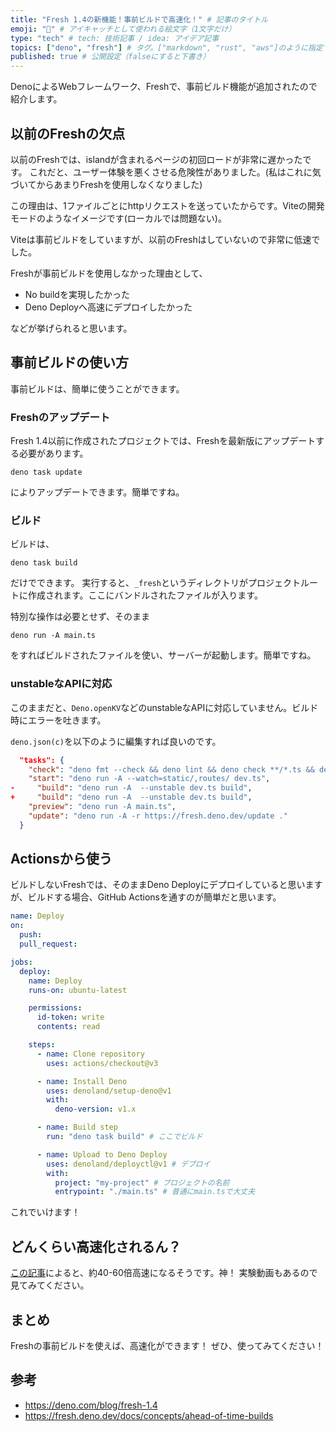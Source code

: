 ```yaml
---
title: "Fresh 1.4の新機能！事前ビルドで高速化！" # 記事のタイトル
emoji: "🍋" # アイキャッチとして使われる絵文字（1文字だけ）
type: "tech" # tech: 技術記事 / idea: アイデア記事
topics: ["deno", "fresh"] # タグ。["markdown", "rust", "aws"]のように指定する
published: true # 公開設定（falseにすると下書き）
---
```

DenoによるWebフレームワーク、Freshで、事前ビルド機能が追加されたので紹介します。
## 以前のFreshの欠点
以前のFreshでは、islandが含まれるページの初回ロードが非常に遅かったです。
これだと、ユーザー体験を悪くさせる危険性がありました。(私はこれに気づいてからあまりFreshを使用しなくなりました)

この理由は、1ファイルごとにhttpリクエストを送っていたからです。Viteの開発モードのようなイメージです(ローカルでは問題ない)。

Viteは事前ビルドをしていますが、以前のFreshはしていないので非常に低速でした。

Freshが事前ビルドを使用しなかった理由として、
- No buildを実現したかった
- Deno Deployへ高速にデプロイしたかった

などが挙げられると思います。
## 事前ビルドの使い方
事前ビルドは、簡単に使うことができます。
### Freshのアップデート
Fresh 1.4以前に作成されたプロジェクトでは、Freshを最新版にアップデートする必要があります。
```shell
deno task update
```
によりアップデートできます。簡単ですね。
### ビルド
ビルドは、
```shell
deno task build
```
だけでできます。
実行すると、`_fresh`というディレクトリがプロジェクトルートに作成されます。ここにバンドルされたファイルが入ります。

特別な操作は必要とせず、そのまま
```
deno run -A main.ts
```
をすればビルドされたファイルを使い、サーバーが起動します。簡単ですね。
### unstableなAPIに対応
このままだと、`Deno.openKV`などのunstableなAPIに対応していません。ビルド時にエラーを吐きます。

`deno.json(c)`を以下のように編集すれば良いのです。
```json
  "tasks": {
    "check": "deno fmt --check && deno lint && deno check **/*.ts && deno check **/*.tsx",
    "start": "deno run -A --watch=static/,routes/ dev.ts",
-     "build": "deno run -A  --unstable dev.ts build",
+     "build": "deno run -A  --unstable dev.ts build",
    "preview": "deno run -A main.ts",
    "update": "deno run -A -r https://fresh.deno.dev/update ."
  }
```
## Actionsから使う
ビルドしないFreshでは、そのままDeno Deployにデプロイしていると思いますが、ビルドする場合、GitHub Actionsを通すのが簡単だと思います。
```yaml
name: Deploy
on:
  push:
  pull_request:

jobs:
  deploy:
    name: Deploy
    runs-on: ubuntu-latest

    permissions:
      id-token: write
      contents: read

    steps:
      - name: Clone repository
        uses: actions/checkout@v3

      - name: Install Deno
        uses: denoland/setup-deno@v1
        with:
          deno-version: v1.x

      - name: Build step
        run: "deno task build" # ここでビルド

      - name: Upload to Deno Deploy
        uses: denoland/deployctl@v1 # デプロイ
        with:
          project: "my-project" # プロジェクトの名前
          entrypoint: "./main.ts" # 普通にmain.tsで大丈夫
```
これでいけます！
## どんくらい高速化されるん？
[この記事](https://deno.com/blog/fresh-1.4)によると、約40-60倍高速になるそうです。神！
実験動画もあるので見てみてください。
## まとめ
Freshの事前ビルドを使えば、高速化ができます！
ぜひ、使ってみてください！
## 参考
- https://deno.com/blog/fresh-1.4
- https://fresh.deno.dev/docs/concepts/ahead-of-time-builds
